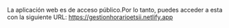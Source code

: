 La aplicación web es de acceso público.Por lo tanto, puedes acceder a esta con la siguiente URL:
https://gestionhorarioetsii.netlify.app

